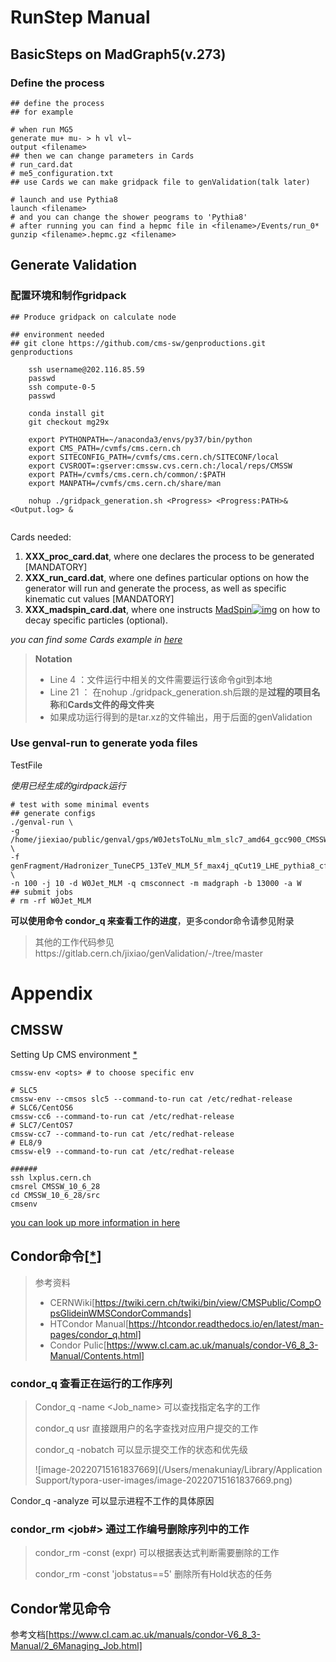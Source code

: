 # RunStep Manual

## BasicSteps on MadGraph5(v.273)

### Define the process

```shell
## define the process 
## for example

# when run MG5
generate mu+ mu- > h vl vl~
output <filename>
## then we can change parameters in Cards
# run_card.dat
# me5_configuration.txt
## use Cards we can make gridpack file to genValidation(talk later)

# launch and use Pythia8 
launch <filename>
# and you can change the shower peograms to 'Pythia8'
# after running you can find a hepmc file in <filename>/Events/run_0*
gunzip <filename>.hepmc.gz <filename>

```



## Generate Validation

### 配置环境和制作gridpack

```shell
## Produce gridpack on calculate node

## environment needed
## git clone https://github.com/cms-sw/genproductions.git genproductions

    ssh username@202.116.85.59
    passwd
    ssh compute-0-5
    passwd
    
    conda install git
    git checkout mg29x
    
    export PYTHONPATH=~/anaconda3/envs/py37/bin/python
    export CMS_PATH=/cvmfs/cms.cern.ch
    export SITECONFIG_PATH=/cvmfs/cms.cern.ch/SITECONF/local
    export CVSROOT=:gserver:cmssw.cvs.cern.ch:/local/reps/CMSSW
    export PATH=/cvmfs/cms.cern.ch/common/:$PATH
    export MANPATH=/cvmfs/cms.cern.ch/share/man
    
    nohup ./gridpack_generation.sh <Progress> <Progress:PATH>& <Output.log> &
    
```

Cards needed:

1. **XXX_proc_card.dat**, where one declares the process to be generated [MANDATORY]
2. **XXX_run_card.dat**, where one defines particular options on how the generator will run and generate the process, as well as specific kinematic cut values [MANDATORY]
3. **XXX_madspin_card.dat**, where one instructs [MadSpin![img](https://twiki.cern.ch/twiki/pub/TWiki/TWikiDocGraphics/external-link.gif)](https://cp3.irmp.ucl.ac.be/projects/madgraph/wiki/MadSpin) on how to decay specific particles (optional).

*you can find some Cards example in [here](https://github.com/cms-sw/genproductions/tree/master/bin/MadGraph5_aMCatNLO/cards)*

> **Notation**
>
> - Line 4 ：文件运行中相关的文件需要运行该命令git到本地
> - Line 21 ： 在nohup ./gridpack_generation.sh后跟的是**过程的项目名称**和**Cards文件的母文件夹**
> - 如果成功运行得到的是tar.xz的文件输出，用于后面的genValidation

### Use genval-run to generate yoda files

TestFile

*使用已经生成的girdpack运行*

```shell
# test with some minimal events
## generate configs
./genval-run \
-g /home/jiexiao/public/genval/gps/W0JetsToLNu_mlm_slc7_amd64_gcc900_CMSSW_12_0_2_tarball.tar.xz \
-f genFragment/Hadronizer_TuneCP5_13TeV_MLM_5f_max4j_qCut19_LHE_pythia8_cff.py \
-n 100 -j 10 -d W0Jet_MLM -q cmsconnect -m madgraph -b 13000 -a W
## submit jobs
# rm -rf W0Jet_MLM
```

**可以使用命令 condor_q 来查看工作的进度**，更多condor命令请参见附录

> 其他的工作代码参见https://gitlab.cern.ch/jixiao/genValidation/-/tree/master

# Appendix

## **CMSSW**

Setting Up CMS environment [*](http://cms-sw.github.io/singularity.html)

```shell
cmssw-env <opts> # to choose specific env

# SLC5
cmssw-env --cmsos slc5 --command-to-run cat /etc/redhat-release
# SLC6/CentOS6
cmssw-cc6 --command-to-run cat /etc/redhat-release
# SLC7/CentOS7
cmssw-cc7 --command-to-run cat /etc/redhat-release
# EL8/9
cmssw-el9 --command-to-run cat /etc/redhat-release

######
ssh lxplus.cern.ch
cmsrel CMSSW_10_6_28
cd CMSSW_10_6_28/src
cmsenv
```

[you can look up more information in here](https://twiki.cern.ch/twiki/bin/view/CMSPublic/WorkBookWhichRelease)

## Condor命令[[*]](https://twiki.cern.ch/twiki/bin/view/CMSPublic/CompOpsGlideinWMSCondorCommands)

> 参考资料
>
> - CERNWiki[https://twiki.cern.ch/twiki/bin/view/CMSPublic/CompOpsGlideinWMSCondorCommands]
> - HTCondor Manual[https://htcondor.readthedocs.io/en/latest/man-pages/condor_q.html]
> - Condor Pulic[https://www.cl.cam.ac.uk/manuals/condor-V6_8_3-Manual/Contents.html]

### **condor_q  查看正在运行的工作序列**

> Condor_q -name <Job_name> 可以查找指定名字的工作
>
> condor_q  usr 直接跟用户的名字查找对应用户提交的工作
>
> condor_q  -nobatch 可以显示提交工作的状态和优先级
>
> ![image-20220715161837669](/Users/menakuniay/Library/Application Support/typora-user-images/image-20220715161837669.png)

Condor_q -analyze 可以显示进程不工作的具体原因

### **condor_rm <job#>  通过工作编号删除序列中的工作** 

> condor_rm -const (expr) 可以根据表达式判断需要删除的工作
>
> condor_rm -const 'jobstatus==5' 删除所有Hold状态的任务

## Condor常见命令

参考文档[https://www.cl.cam.ac.uk/manuals/condor-V6_8_3-Manual/2_6Managing_Job.html]
